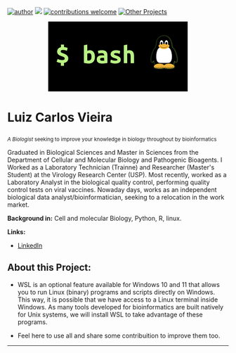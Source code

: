 [![author](https://img.shields.io/badge/author-Luiz_Carlos-blue.svg)](https://www.linkedin.com/in/luiz-carlos-vieira-4582797b/) [![](https://img.shields.io/badge/python-3.8+-yellow.svg)](https://www.python.org/downloads/release/python) [![contributions welcome](https://img.shields.io/badge/contributions-welcome-brightgreen.svg?style=flat)](https://github.com/ziul-bio/Unix_command_line/issues) [![Other Projects](https://img.shields.io/badge/Others-Projects-red.svg?style=flat)](https://github.com/ziul-bio?tab=repositories)


<p align="center">
  <img src="images/banner.png" >
</p>

# Luiz Carlos Vieira
<sub> *A Biologist* seeking to improve your knowledge in biology throughout by bioinformatics </sub>

Graduated in Biological Sciences and Master in Sciences from the Department of Cellular and Molecular Biology and Pathogenic Bioagents.
I Worked as a Laboratory Technician (Trainne) and Researcher (Master's Student) at the Virology Research Center (USP).
Most recently, worked as a Laboratory Analyst in the biological quality control, performing quality control tests on viral vaccines.
Nowaday days, works as an independent biological data analyst/bioinformatician, seeking to a relocation in the work market.

**Background in:** Cell and molecular Biology, Python, R, linux.

**Links:**
* [LinkedIn](https://www.linkedin.com/in/luiz-carlos-vieira-4582797b/)


## About this Project:

*  WSL is an optional feature available for Windows 10 and 11 that allows you to run Linux (binary) programs and scripts directly on Windows. 
   This way, it is possible that we have access to a Linux terminal inside Windows. As many tools developed for bioinformatics are built natively
   for Unix systems, we will install WSL to take advantage of these programs. 

*  Feel here to use all and share some contribuition to improve them too.

---




